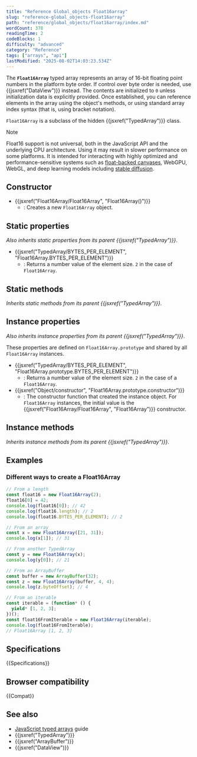 ```yaml
---
title: "Reference Global_objects Float16array"
slug: "reference-global_objects-float16array"
path: "reference/global_objects/float16array/index.md"
wordCount: 378
readingTime: 2
codeBlocks: 1
difficulty: "advanced"
category: "Reference"
tags: ["arrays", "api"]
lastModified: "2025-08-02T14:03:23.534Z"
---
```



The **`Float16Array`** typed array represents an array of 16-bit floating point numbers in the platform byte order. If control over byte order is needed, use {{jsxref("DataView")}} instead. The contents are initialized to `0` unless initialization data is explicitly provided. Once established, you can reference elements in the array using the object's methods, or using standard array index syntax (that is, using bracket notation).

`Float16Array` is a subclass of the hidden {{jsxref("TypedArray")}} class.

> [!NOTE]
> Float16 support is not universal, both in the JavaScript API and the underlying CPU architecture. Using it may result in slower performance on some platforms. It is intended for interacting with highly optimized and performance-sensitive systems such as [float-backed canvases](https://github.com/w3c/ColorWeb-CG/blob/main/canvas_float.md), WebGPU, WebGL, and deep learning models including [stable diffusion](https://github.com/huggingface/blog/blob/main/stable_diffusion.md).

## Constructor

- {{jsxref("Float16Array/Float16Array", "Float16Array()")}}
  - : Creates a new `Float16Array` object.

## Static properties

_Also inherits static properties from its parent {{jsxref("TypedArray")}}_.

- {{jsxref("TypedArray/BYTES_PER_ELEMENT", "Float16Array.BYTES_PER_ELEMENT")}}
  - : Returns a number value of the element size. `2` in the case of `Float16Array`.

## Static methods

_Inherits static methods from its parent {{jsxref("TypedArray")}}_.

## Instance properties

_Also inherits instance properties from its parent {{jsxref("TypedArray")}}_.

These properties are defined on `Float16Array.prototype` and shared by all `Float16Array` instances.

- {{jsxref("TypedArray/BYTES_PER_ELEMENT", "Float16Array.prototype.BYTES_PER_ELEMENT")}}
  - : Returns a number value of the element size. `2` in the case of a `Float16Array`.
- {{jsxref("Object/constructor", "Float16Array.prototype.constructor")}}
  - : The constructor function that created the instance object. For `Float16Array` instances, the initial value is the {{jsxref("Float16Array/Float16Array", "Float16Array")}} constructor.

## Instance methods

_Inherits instance methods from its parent {{jsxref("TypedArray")}}_.

## Examples

### Different ways to create a Float16Array

```js
// From a length
const float16 = new Float16Array(2);
float16[0] = 42;
console.log(float16[0]); // 42
console.log(float16.length); // 2
console.log(float16.BYTES_PER_ELEMENT); // 2

// From an array
const x = new Float16Array([21, 31]);
console.log(x[1]); // 31

// From another TypedArray
const y = new Float16Array(x);
console.log(y[0]); // 21

// From an ArrayBuffer
const buffer = new ArrayBuffer(32);
const z = new Float16Array(buffer, 4, 4);
console.log(z.byteOffset); // 4

// From an iterable
const iterable = (function* () {
  yield* [1, 2, 3];
})();
const float16FromIterable = new Float16Array(iterable);
console.log(float16FromIterable);
// Float16Array [1, 2, 3]
```

## Specifications

{{Specifications}}

## Browser compatibility

{{Compat}}

## See also

- [JavaScript typed arrays](/en-US/docs/Web/JavaScript/Guide/Typed_arrays) guide
- {{jsxref("TypedArray")}}
- {{jsxref("ArrayBuffer")}}
- {{jsxref("DataView")}}
